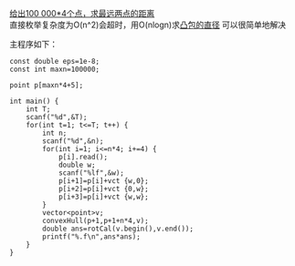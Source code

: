 [给出100 000*4个点，求最远两点的距离](https://icpcarchive.ecs.baylor.edu/index.php?option=com_onlinejudge&Itemid=8&page=show_problem&problem=2729)  
直接枚举复杂度为O(n^2)会超时，用O(nlogn)求[凸包的直径](https://github.com/poluner/blog/blob/master/acm/computational-geometry/%E6%A8%A1%E6%9D%BF%E6%97%8B%E8%BD%AC%E5%8D%A1%E5%A3%B3%E6%B1%82%E5%87%B8%E5%8C%85%E7%9B%B4%E5%BE%84.md)
可以很简单地解决  

主程序如下：
```
const double eps=1e-8;
const int maxn=100000;

point p[maxn*4+5];

int main() {
    int T;
    scanf("%d",&T);
    for(int t=1; t<=T; t++) {
        int n;
        scanf("%d",&n);
        for(int i=1; i<=n*4; i+=4) {
            p[i].read();
            double w;
            scanf("%lf",&w);
            p[i+1]=p[i]+vct {w,0};
            p[i+2]=p[i]+vct {0,w};
            p[i+3]=p[i]+vct {w,w};
        }
        vector<point>v;
        convexHull(p+1,p+1+n*4,v);
        double ans=rotCal(v.begin(),v.end());
        printf("%.f\n",ans*ans);
    }
}
```
